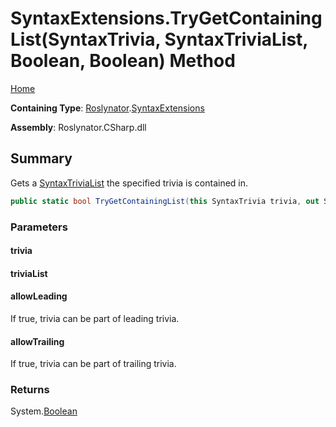 <a name="_top"></a>

# SyntaxExtensions\.TryGetContainingList\(SyntaxTrivia, SyntaxTriviaList, Boolean, Boolean\) Method

[Home](../../../README.md#_top)

**Containing Type**: [Roslynator](../../README.md#_top)\.[SyntaxExtensions](../README.md#_top)

**Assembly**: Roslynator\.CSharp\.dll

## Summary

Gets a [SyntaxTriviaList](https://docs.microsoft.com/en-us/dotnet/api/microsoft.codeanalysis.syntaxtrivialist) the specified trivia is contained in\.

```csharp
public static bool TryGetContainingList(this SyntaxTrivia trivia, out SyntaxTriviaList triviaList, bool allowLeading = true, bool allowTrailing = true)
```

### Parameters

#### trivia

#### triviaList

#### allowLeading

If true, trivia can be part of leading trivia\.

#### allowTrailing

If true, trivia can be part of trailing trivia\.

### Returns

System\.[Boolean](https://docs.microsoft.com/en-us/dotnet/api/system.boolean)

